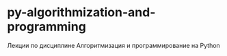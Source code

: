 # py-algorithmization-and-programming
 Лекции по дисциплине Алгоритмизация и программирование на Python
